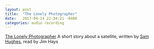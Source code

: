 ```yaml
---
layout: post
title:  "The Lonely Photographer"
date:   2017-04-14 22:34:21 -0400
categories: audio recording
---
```


[The Lonely Photographer](/LonelyPhotographer.mp3)
A short story about a satellite, written by [Sam Hughes](https://qntm.org/lonely), read by Jim Hays